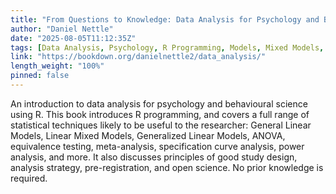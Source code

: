 ```yaml
---
title: "From Questions to Knowledge: Data Analysis for Psychology and Behavioural Science using R"
author: "Daniel Nettle"
date: "2025-08-05T11:12:35Z"
tags: [Data Analysis, Psychology, R Programming, Models, Mixed Models, Meta-Analysis]
link: "https://bookdown.org/danielnettle2/data_analysis/"
length_weight: "100%"
pinned: false
---
```


An introduction to data analysis for psychology and behavioural science using R. This book introduces R programming, and covers a full range of statistical techniques likely to be useful to the researcher: General Linear Models, Linear Mixed Models, Generalized Linear Models, ANOVA, equivalence testing, meta-analysis, specification curve analysis, power analysis, and more. It also discusses principles of good study design, analysis strategy, pre-registration, and open science. No prior knowledge is required.
